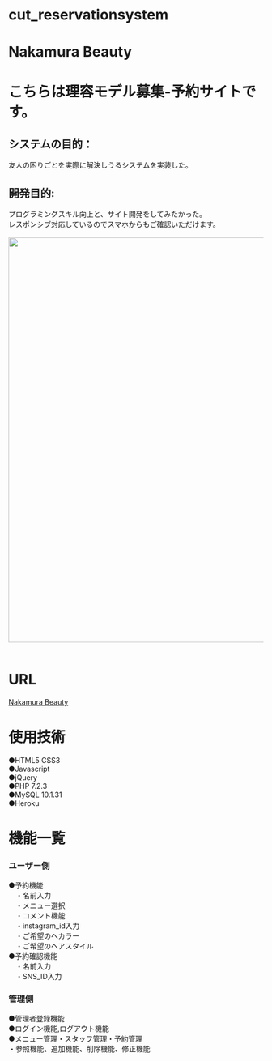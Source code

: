 # cut_reservationsystem
# Nakamura Beauty
<h1>こちらは理容モデル募集-予約サイトです。</h1>
<h2>システムの目的：</h2>友人の困りごとを実際に解決しうるシステムを実装した。<br>
<h2>開発目的:</h2>プログラミングスキル向上と、サイト開発をしてみたかった。<br>
レスポンシブ対応しているのでスマホからもご確認いただけます。<br><br>
<img src="https://github.com/nishi0116ken/cut_reservationsystem/issues/1#issue-883296403" width="800" height="800"><br><br>

# URL
[Nakamura Beauty](https://cut-beauty.herokuapp.com/yoyaku.php)<br>

# 使用技術
●HTML5 CSS3<br>
●Javascript<br>
●jQuery<br>
●PHP 7.2.3<br>
●MySQL 10.1.31<br>
●Heroku<br>

# 機能一覧
### ユーザー側
●予約機能<br>
　・名前入力<br>
　・メニュー選択<br>
　・コメント機能<br>
　・instagram_id入力<br>
　・ご希望のへカラー<br>
　・ご希望のヘアスタイル<br>
●予約確認機能<br>
　・名前入力<br>
　・SNS_ID入力<br>
### 管理側
●管理者登録機能<br>
●ログイン機能,ログアウト機能<br>
●メニュー管理・スタッフ管理・予約管理<br>
  ・参照機能、追加機能、削除機能、修正機能<br>
